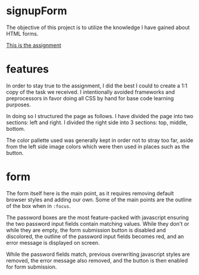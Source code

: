 # signupForm

The objective of this project is to utilize the knowledge I have gained about HTML forms.

[This is the assignment](https://i.ibb.co/qRKyLs7/sign-up-form.png)

# features

In order to stay true to the assignment, I did the best I could to create a 1:1 copy of the task we received. I intentionally avoided frameworks and preprocessors in favor doing all CSS by hand for base code learning purposes.

In doing so I structured the page as follows.
I have divided the page into two sections: left and right.
I divided the right side into 3 sections: top, middle, bottom.

The color pallette used was generally kept in order not to stray too far, aside from the left side image colors which were then used in places such as the button.

# form

The form itself here is the main point, as it requires removing default browser styles and adding our own. Some of the main points are the outline of the box when in `:focus`. 

The password boxes are the most feature-packed with javascript ensuring the two password input fields contain matching values. While they don't or while they are empty, the form submission button is disabled and discolored, the outline of the password input fields becomes red, and an error message is displayed on screen. 

While the password fields match, previous overwriting javascript styles are removed, the error message also removed, and the button is then enabled for form submission.
